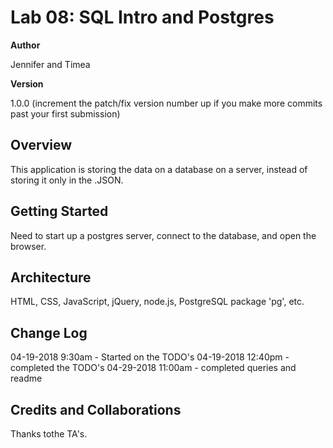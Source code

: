# Lab 08: SQL Intro and Postgres

**Author**

 Jennifer and Timea

**Version**

1.0.0 (increment the patch/fix version number up if you make more commits past your first submission)

## Overview
This application is storing the data on a database on a server, instead of storing it only in the .JSON.

## Getting Started

Need to start up a postgres server, connect to the database, and open the browser.

## Architecture

HTML, CSS, JavaScript, jQuery, node.js, PostgreSQL package 'pg', etc. 

## Change Log
04-19-2018 9:30am - Started on the TODO's
04-19-2018 12:40pm - completed the TODO's
04-29-2018 11:00am - completed queries and readme

## Credits and Collaborations
Thanks tothe TA's.